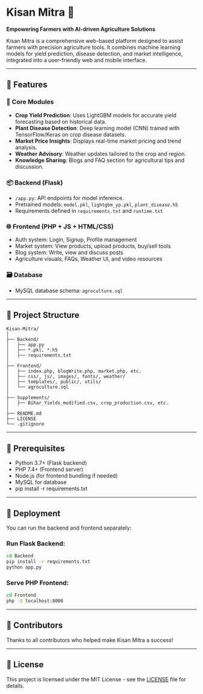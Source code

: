 # Kisan Mitra 🌾

**Empowering Farmers with AI-driven Agriculture Solutions**

Kisan Mitra is a comprehensive web-based platform designed to assist farmers with precision agriculture tools. It combines machine learning models for yield prediction, disease detection, and market intelligence, integrated into a user-friendly web and mobile interface.

---

## 🔧 Features

### 🎯 Core Modules
- **Crop Yield Prediction**: Uses LightGBM models for accurate yield forecasting based on historical data.
- **Plant Disease Detection**: Deep learning model (CNN) trained with TensorFlow/Keras on crop disease datasets.
- **Market Price Insights**: Displays real-time market pricing and trend analysis.
- **Weather Advisory**: Weather updates tailored to the crop and region.
- **Knowledge Sharing**: Blogs and FAQ section for agricultural tips and discussion.

### 📦 Backend (Flask)
- `/app.py`: API endpoints for model inference.
- Pretrained models: `model.pkl`, `lightgbm_yp.pkl`, `plant_disease.h5`
- Requirements defined in `requirements.txt` and `runtime.txt`

### 🌐 Frontend (PHP + JS + HTML/CSS)
- Auth system: Login, Signup, Profile management
- Market system: View products, upload products, buy/sell tools
- Blog system: Write, view and discuss posts
- Agriculture visuals, FAQs, Weather UI, and video resources

### 🗃️ Database
- MySQL database schema: `agroculture.sql`

---

## 📁 Project Structure

```
Kisan-Mitra/
│
├── Backend/
│   ├── app.py
│   ├── *.pkl, *.h5
│   ├── requirements.txt
│
├── Frontend/
│   ├── index.php, blogWrite.php, market.php, etc.
│   ├── css/, js/, images/, fonts/, weather/
│   ├── templates/, public/, utils/
│   └── agroculture.sql
│
├── Supplements/
│   ├── Bihar_Yields_modified.csv, crop_production.csv, etc.
│
├── README.md
├── LICENSE
└── .gitignore
```

---

## 📌 Prerequisites

- Python 3.7+ (Flask backend)
- PHP 7.4+ (Frontend server)
- Node.js (for frontend bundling if needed)
- MySQL for database
- pip install -r requirements.txt

---

## 🚀 Deployment

You can run the backend and frontend separately:

### Run Flask Backend:
```bash
cd Backend
pip install -r requirements.txt
python app.py
```

### Serve PHP Frontend:
```bash
cd Frontend
php -S localhost:8000
```

---

## 🤝 Contributors

Thanks to all contributors who helped make Kisan Mitra a success!

---

## 📜 License

This project is licensed under the MIT License - see the [LICENSE](./LICENSE) file for details.
